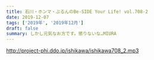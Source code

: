 ```yaml
---
title: 石川・ホンマ・ぶるんのBe-SIDE Your Life! vol.708-2
date: 2019-12-07
tags: ['2019年', '2019年12月']
draft: false
summary: しかし元気なお方です。懲りないな…MIURA
---
```


http://project-phi.ddo.jp/ishikawa/ishikawa708_2.mp3
